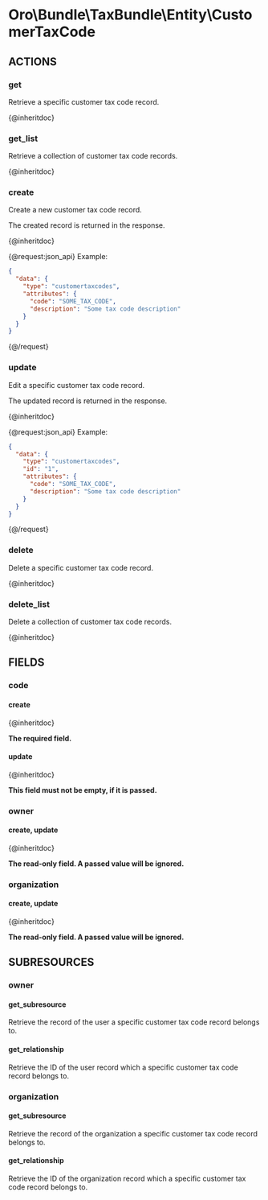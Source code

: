 # Oro\Bundle\TaxBundle\Entity\CustomerTaxCode

## ACTIONS

### get

Retrieve a specific customer tax code record.

{@inheritdoc}

### get_list

Retrieve a collection of customer tax code records.

{@inheritdoc}

### create

Create a new customer tax code record.

The created record is returned in the response.

{@inheritdoc}

{@request:json_api}
Example:

```JSON
{
  "data": {
    "type": "customertaxcodes",
    "attributes": {
      "code": "SOME_TAX_CODE",
      "description": "Some tax code description"
    }
  }
}
```
{@/request}

### update

Edit a specific customer tax code record.

The updated record is returned in the response.

{@inheritdoc}

{@request:json_api}
Example:

```JSON
{
  "data": {
    "type": "customertaxcodes",
    "id": "1",
    "attributes": {
      "code": "SOME_TAX_CODE",
      "description": "Some tax code description"
    }
  }
}
```
{@/request}

### delete

Delete a specific customer tax code record.

{@inheritdoc}

### delete_list

Delete a collection of customer tax code records.

{@inheritdoc}

## FIELDS

### code

#### create

{@inheritdoc}

**The required field.**

#### update

{@inheritdoc}

**This field must not be empty, if it is passed.**

### owner

#### create, update

{@inheritdoc}

**The read-only field. A passed value will be ignored.**

### organization

#### create, update

{@inheritdoc}

**The read-only field. A passed value will be ignored.**

## SUBRESOURCES

### owner

#### get_subresource

Retrieve the record of the user a specific customer tax code record belongs to.

#### get_relationship

Retrieve the ID of the user record which a specific customer tax code record belongs to.

### organization

#### get_subresource

Retrieve the record of the organization a specific customer tax code record belongs to.

#### get_relationship

Retrieve the ID of the organization record which a specific customer tax code record belongs to.
